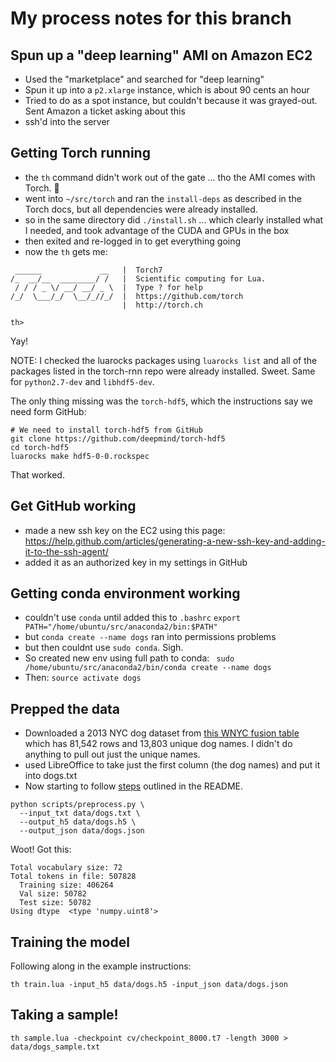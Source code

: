 # My process notes for this branch

## Spun up a "deep learning" AMI on Amazon EC2

- Used the "marketplace" and searched for "deep learning"
- Spun it up into a `p2.xlarge` instance, which is about 90 cents an hour
- Tried to do as a spot instance, but couldn't because it was grayed-out. Sent Amazon a ticket asking about this
- ssh'd into the server


## Getting Torch running

- the `th` command didn't work out of the gate ... tho the AMI comes with Torch. 🤔
- went into `~/src/torch` and ran the `install-deps` as described in the Torch docs, but all dependencies were already installed.
- so in the same directory did `./install.sh` ... which clearly installed what I needed, and took advantage of the CUDA and GPUs in the box
- then exited and re-logged in to get everything going
- now the `th` gets me:

```
 ______             __   |  Torch7 
/_  __/__  ________/ /   |  Scientific computing for Lua. 
 / / / _ \/ __/ __/ _ \  |  Type ? for help 
/_/  \___/_/  \__/_//_/  |  https://github.com/torch 
                         |  http://torch.ch 
  
th>
```

Yay!

NOTE: I checked the luarocks packages using `luarocks list` and all of the packages listed in the torch-rnn repo were already installed. Sweet. Same for `python2.7-dev` and `libhdf5-dev`.

The only thing missing was the `torch-hdf5`, which the instructions say we need form GitHub:

```
# We need to install torch-hdf5 from GitHub
git clone https://github.com/deepmind/torch-hdf5
cd torch-hdf5
luarocks make hdf5-0-0.rockspec
```

That worked.

## Get GitHub working

- made a new ssh key on the EC2 using this page: https://help.github.com/articles/generating-a-new-ssh-key-and-adding-it-to-the-ssh-agent/
- added it as an authorized key in my settings in GitHub


## Getting conda environment working

- couldn't use `conda` until added this to `.bashrc`
    `export PATH="/home/ubuntu/src/anaconda2/bin:$PATH"`
- but `conda create --name dogs` ran into permissions problems
- but then couldnt use `sudo conda`. Sigh. 
- So created new env using full path to conda:
    ` sudo /home/ubuntu/src/anaconda2/bin/conda create --name dogs`
- Then: `source activate dogs`


## Prepped the data

- Downloaded a 2013 NYC dog dataset from [this WNYC fusion table](https://fusiontables.google.com/data?docid=1pKcxc8kzJbBVzLu_kgzoAMzqYhZyUhtScXjB0BQ#rows:id=1) which has 81,542 rows and 13,803 unique dog names. I didn't do anything to pull out just the unique names.
- used LibreOffice to take just the first column (the dog names) and put it into dogs.txt
- Now starting to follow [steps](https://github.com/jkeefe/torch-rnn#usage) outlined in the README.

```
python scripts/preprocess.py \
  --input_txt data/dogs.txt \
  --output_h5 data/dogs.h5 \
  --output_json data/dogs.json
```

Woot! Got this:

```
Total vocabulary size: 72
Total tokens in file: 507828
  Training size: 406264
  Val size: 50782
  Test size: 50782
Using dtype  <type 'numpy.uint8'>
```

## Training the model

Following along in the example instructions:

`th train.lua -input_h5 data/dogs.h5 -input_json data/dogs.json`

## Taking a sample!

`th sample.lua -checkpoint cv/checkpoint_8000.t7 -length 3000 > data/dogs_sample.txt`


